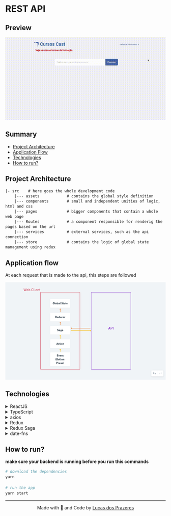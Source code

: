 # REST API

## Preview

<img src="../.github/crud.gif"/>

## Summary

- [Project Architecture](#Project-Architecture)
- [Application Flow](#Application-Flow)
- [Technologies](#Technologies)
- [How to run?](#How-to-run)

## Project Architecture

    |- src    # here goes the whole development code
        |--- assets            # contains the global style definition
        |--- components        # small and independent unities of logic, html and css
        |--- pages             # bigger components that contain a whole web page
        |--- Routes            # a component responsible for renderig the pages based on the url
        |--- services          # external services, such as the api connection
        |--- store             # contains the logic of global state management using redux

## Application flow

At each request that is made to the api, this steps are followed

![flow.png](../.github/frontend-flow.png)

## Technologies

<details>
<summary>ReactJS</summary>
<br>
A JavaScript framework based on components that allows us to create modern, fast
and clean web interfaces.
</details>

<details>
<summary>TypeScript</summary>
<br>
One of the most famous JS supersets. TypeScript allows us to have much more control
of our development environment since we can define interfaces and types for the abstractions
used on our code, so we can know exactly all the params, properties or attributes of such elements.
</details>

<details>
<summary>axios</summary>
<br>
This library is used for creating simple asynchronous http requests on this app.

</details>


<details>
<summary>Redux</summary>
<br>
This is one of the most famous state managers of all React's ecossytem and can be used
to share information between isolated components on a performatic way.

</details>

<details>
<summary>Redux Saga</summary>
<br>
It's a middleware library responsible for making asynchronous tasks, like api calls,
on a redux application
</details>

<details>
<summary>date-fns</summary>
<br>
date-fns is a js library for date-related operations. It has a set of usefull functions
for manipulating Date objects.
</details>

## How to run?

**make sure your backend is running before you run this commands**

```bash
# download the dependencies
yarn

# run the app
yarn start
```

***

<p align=center>
  Made with 💜 and Code by <a href="https://www.linkedin.com/in/lucas-prazeres/">Lucas dos Prazeres</a>
</p>
